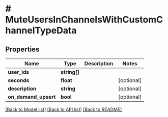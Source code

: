 # # MuteUsersInChannelsWithCustomChannelTypeData

## Properties

Name | Type | Description | Notes
------------ | ------------- | ------------- | -------------
**user_ids** | **string[]** |  |
**seconds** | **float** |  | [optional]
**description** | **string** |  | [optional]
**on_demand_upsert** | **bool** |  | [optional]

[[Back to Model list]](../../README.md#models) [[Back to API list]](../../README.md#endpoints) [[Back to README]](../../README.md)
